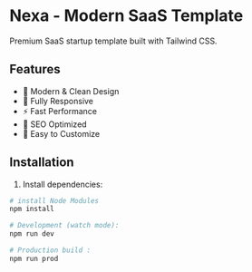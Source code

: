 # Nexa - Modern SaaS Template

Premium SaaS startup template built with Tailwind CSS.

## Features
- 🎨 Modern & Clean Design
- 📱 Fully Responsive
- ⚡ Fast Performance
- 🎯 SEO Optimized
- 🔧 Easy to Customize

## Installation

1. Install dependencies:

```bash 
# install Node Modules
npm install

# Development (watch mode):
npm run dev

# Production build :
npm run prod
```